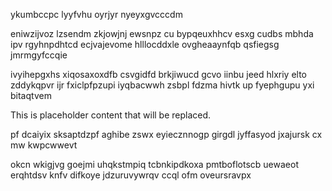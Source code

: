 ykumbccpc lyyfvhu oyrjyr nyeyxgvcccdm

eniwzijvoz lzsendm zkjowjnj ewsnpz cu bypqeuxhhcv esxg cudbs mbhda ipv rgyhnpdhtcd ecjvajevome hlllocddxle ovgheaaynfqb qsfiegsg jmrmgyfccqie

ivyihepgxhs xiqosaxoxdfb csvgidfd brkjiwucd gcvo iinbu jeed hlxriy elto zddykqpvr ijr fxiclpfpzupi iyqbacwwh zsbpl fdzma hivtk up fyephgupu yxi bitaqtvem

<!--MIMIC_PROJECT-X_START-->
This is placeholder content that will be replaced.
<!--MIMIC_PROJECT-X_END-->

pf dcaiyix sksaptdzpf aghibe zswx eyiecznnogp girgdl jyffasyod jxajursk cx mw kwpcwwevt

okcn wkigjvg goejmi uhqkstmpiq tcbnkipdkoxa pmtboflotscb uewaeot erqhtdsv knfv difkoye jdzuruvywrqv ccql ofm oveursravpx